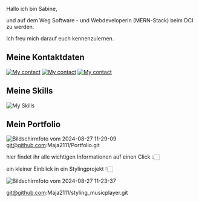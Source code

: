 Hallo ich bin Sabine,

und auf dem Weg Software - und Webdeveloperin (MERN-Stack) beim DCI zu werden.

Ich freu mich darauf euch kennenzulernen.

## Meine Kontaktdaten

[![My contact](https://skillicons.dev/icons?i=gmail)](sabine.weber.hamburg@gamil.com)
[![My contact](https://skillicons.dev/icons?i=linkedin)](www.linkedin.com/in/sabine-weber-76004722b)
[![My contact](https://skillicons.dev/icons?i=instagram)](https://www.instagram.com/sabine_21_weber/)

## Meine Skills

![My Skills](https://skillicons.dev/icons?i=md,html,css,sass,bootstrap,vscode,nodejs,js,github,windows,apple,linux,ubuntu)

## Mein Portfolio
![Bildschirmfoto vom 2024-08-27 11-29-09](https://github.com/user-attachments/assets/fbd79d8b-d7e3-4e94-a418-fccb0c747d2f)git@github.com:Maja2111/Portfolio.git

hier findet ihr alle wichtigen Informationen auf einen Click 👆🏻

ein kleiner Einblick in ein Stylingprojekt 👇🏻

![Bildschirmfoto vom 2024-08-27 11-23-37](https://github.com/user-attachments/assets/d711311f-bb5f-4290-bebe-68148419a8dc)

git@github.com:Maja2111/styling_musicplayer.git


